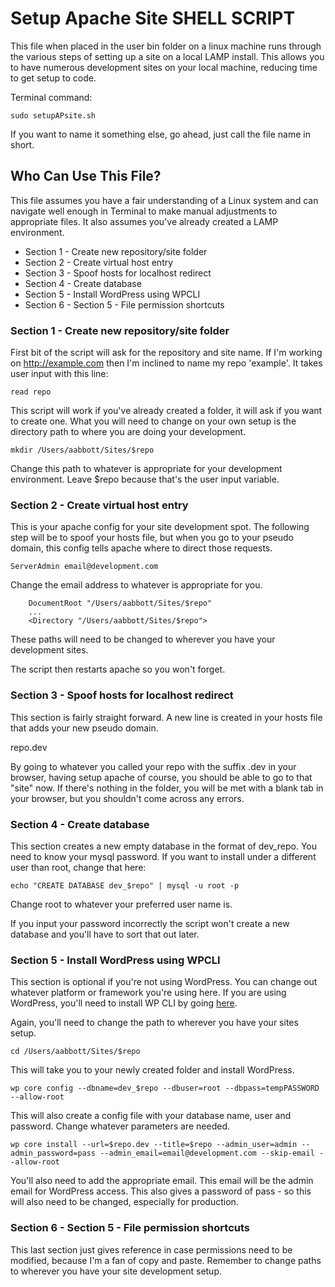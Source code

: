 # Setup Apache Site SHELL SCRIPT

This file when placed in the user bin folder on a linux machine runs through the various steps of setting up a site on a local LAMP install. This allows you to have numerous development sites on your local machine, reducing time to get setup to code.

Terminal command:
```
sudo setupAPsite.sh
```

If you want to name it something else, go ahead, just call the file name in short.

## Who Can Use This File?

This file assumes you have a fair understanding of a Linux system and can navigate well enough in Terminal to make manual adjustments to appropriate files. It also assumes you've already created a LAMP environment.

* Section 1 - Create new repository/site folder
* Section 2 - Create virtual host entry
* Section 3 - Spoof hosts for localhost redirect
* Section 4 - Create database
* Section 5 - Install WordPress using WPCLI
* Section 6 - Section 5 - File permission shortcuts

### Section 1 - Create new repository/site folder

First bit of the script will ask for the repository and site name. If I'm working on http://example.com then I'm inclined to name my repo 'example'. It takes user input with this line:
```
read repo
```
This script will work if you've already created a folder, it will ask if you want to create one. What you will need to change on your own setup is the directory path to where you are doing your development.

```
mkdir /Users/aabbott/Sites/$repo
```
Change this path to whatever is appropriate for your development environment. Leave $repo because that's the user input variable.

### Section 2 - Create virtual host entry

This is your apache config for your site development spot. The following step will be to spoof your hosts file, but when you go to your pseudo domain, this config tells apache where to direct those requests.

```
ServerAdmin email@development.com
```

Change the email address to whatever is appropriate for you.

```
    DocumentRoot "/Users/aabbott/Sites/$repo"
    ...
    <Directory "/Users/aabbott/Sites/$repo">
```

These paths will need to be changed to wherever you have your development sites.

The script then restarts apache so you won't forget.

### Section 3 - Spoof hosts for localhost redirect

This section is fairly straight forward. A new line is created in your hosts file that adds your new pseudo domain.

repo.dev

By going to whatever you called your repo with the suffix .dev in your browser, having setup apache of course, you should be able to go to that "site" now. If there's nothing in the folder, you will be met with a blank tab in your browser, but you shouldn't come across any errors.

### Section 4 - Create database

This section creates a new empty database in the format of dev_repo. You need to know your mysql password. If you want to install under a different user than root, change that here:

```
echo "CREATE DATABASE dev_$repo" | mysql -u root -p
```

Change root to whatever your preferred user name is.

If you input your password incorrectly the script won't create a new database and you'll have to sort that out later.

### Section 5 - Install WordPress using WPCLI

This section is optional if you're not using WordPress. You can change out whatever platform or framework you're using here. If you are using WordPress, you'll need to install WP CLI by going [here](http://wp-cli.org/).

Again, you'll need to change the path to wherever you have your sites setup.

```
cd /Users/aabbott/Sites/$repo
```

This will take you to your newly created folder and install WordPress.

```
wp core config --dbname=dev_$repo --dbuser=root --dbpass=tempPASSWORD --allow-root
```

This will also create a config file with your database name, user and password. Change whatever parameters are needed.

```
wp core install --url=$repo.dev --title=$repo --admin_user=admin --admin_password=pass --admin_email=email@development.com --skip-email --allow-root
```

You'll also need to add the appropriate email. This email will be the admin email for WordPress access. This also gives a password of pass - so this will also need to be changed, especially for production.

### Section 6 - Section 5 - File permission shortcuts

This last section just gives reference in case permissions need to be modified, because I'm a fan of copy and paste. Remember to change paths to wherever you have your site development setup.
